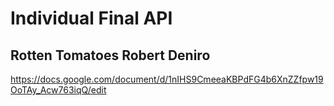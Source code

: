 # Individual Final API
## Rotten Tomatoes Robert Deniro
https://docs.google.com/document/d/1nIHS9CmeeaKBPdFG4b6XnZZfpw19OoTAy_Acw763iqQ/edit